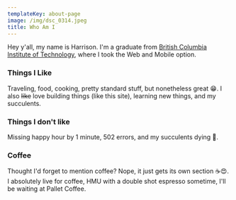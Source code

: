 ```yaml
---
templateKey: about-page
image: /img/dsc_0314.jpeg
title: Who Am I
---
```

Hey y'all, my name is Harrison.  I'm a graduate from [British Columbia Institute of Technology](<https://www.bcit.ca/>), where I took the Web and Mobile option.

### Things I Like

Traveling, food, cooking, pretty standard stuff, but nonetheless great 😁.  I also ~~like~~ love building things (like this site), learning new things, and my succulents.

### Things I don't like

Missing happy hour by 1 minute, 502 errors, and my succulents dying 😤.

### Coffee

Thought I'd forget to mention coffee? Nope, it just gets its own section ☕️😍.  I absolutely live for coffee, HMU with a double shot espresso sometime, I'll be waiting at Pallet Coffee.
